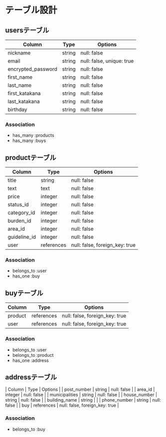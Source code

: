# テーブル設計

## usersテーブル

| Column             | Type   | Options                   |
| ------------------ | ------ | ------------------------  |
| nickname           | string | null: false               |
| email              | string | null: false, unique: true |
| encrypted_password | string | null: false               |
| first_name         | string | null: false               |
| last_name          | string | null: false               |
| first_katakana     | string | null: false               |
| last_katakana      | string | null: false               |
| birthday           | string | null: false               |

### Association
- has_many :products
- has_many :buys

## productテーブル

| Column       | Type        | Options                        |
| ------------ | ----------- | ------------------------------ |
| title        | string      | null: false                    |
| text         | text        | null: false                    |
| price        | integer     | null: false                    |
| status_id    | integer     | null: false                    |
| category_id  | integer     | null: false                    |
| burden_id    | integer     | null: false                    |
| area_id      | integer     | null: false                    |
| guideline_id | integer     | null: false                    |
| user         | references  | null: false, foreign_key: true |

### Association
- belongs_to :user
- has_one :buy

## buyテーブル

| Column     | Type       | Options                        |
| ---------- | ---------- | ------------------------------ |
| product    | references | null: false, foreign_key: true |
| user       | references | null: false, foreign_key: true |

### Association
- belongs_to :user
- belongs_to :product
- has_one :address

## addressテーブル

| Column         | Type         | Options                      |
| post_number    | string       | null: false                  |
| area_id        | integer      | null: false                  |
| municipalities | string       | null: false                  |
| house_number   | string       | null: false                  |
| building_name  | string       |                              |
| phone_number   | string       | null: false                  |
| buy            | references | null: false, foreign_key: true |


### Association
- belongs_to :buy